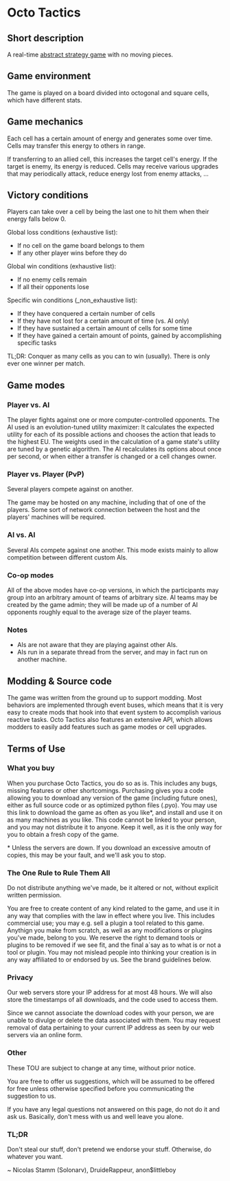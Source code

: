 Octo Tactics
========

## Short description
A real-time [abstract strategy game](http://en.wikipedia.org/wiki/Abstract_strategy_games) with no moving pieces.

## Game environment
The game is played on a board divided into octogonal and square cells, which have different stats.

## Game mechanics
Each cell has a certain amount of energy and generates some over time. Cells may transfer this energy to others in range.

If transferring to an allied cell, this increases the target cell's energy.
If the target is enemy, its energy is reduced.
Cells may receive various upgrades that may periodically attack, reduce energy lost from enemy attacks, ...

## Victory conditions

Players can take over a cell by being the last one to hit them when their energy falls below 0.

Global loss conditions (exhaustive list):

 - If no cell on the game board belongs to them
 - If any other player wins before they do

Global win conditions (exhaustive list):

 - If no enemy cells remain
 - If all their opponents lose

Specific win conditions (_non_exhaustive list):

 - If they have conquered a certain number of cells
 - If they have not lost for a certain amount of time (vs. AI only)
 - If they have sustained a certain amount of cells for some time
 - If they have gained a certain amount of points, gained by accomplishing specific tasks

TL;DR: Conquer as many cells as you can to win (usually). There is only ever one winner per match.

## Game modes

### Player vs. AI
The player fights against one or more computer-controlled opponents.
The AI used is an evolution-tuned utility maximizer: It calculates the expected utility for each
of its possible actions and chooses the action that leads to the highest EU.
The weights used in the calculation of a game state's utility are tuned by a genetic algorithm.
The AI recalculates its options about once per second, or when either a transfer is changed or a cell changes owner.

### Player vs. Player (PvP)
Several players compete against on another.

The game may be hosted on any machine, including that of one of the players.
Some sort of network connection between the host and the players' machines will be required.

### AI vs. AI
Several AIs compete against one another. This mode exists mainly to allow competition between different custom
AIs.

### Co-op modes
All of the above modes have co-op versions, in which the participants may group into an arbitrary amount of teams
of arbitrary size. AI teams may be created by the game admin; they will be made up of a number of AI opponents
roughly equal to the average size of the player teams.

### Notes

 - AIs are not aware that they are playing against other AIs.
 - AIs run in a separate thread from the server, and may in fact run on another machine.

## Modding & Source code
The game was written from the ground up to support modding. Most behaviors are implemented through event buses, which means
that it is very easy to create mods that hook into that event system to accomplish various reactive tasks.
Octo Tactics also features an extensive API, which allows modders to easily add features such as game modes or cell upgrades.

## Terms of Use

### What you buy
When you purchase Octo Tactics, you do so as is. This includes any bugs, missing features or other shortcomings.
Purchasing gives you a code allowing you to download any version of the game (including future ones),
either as full source code or as optimized python files (.pyo). You may use this link to download the game
as often as you like\*, and install and use it on as many machines as you like. This code cannot be linked
to your person, and you may not distribute it to anyone. Keep it well, as it is the only way for you to obtain
a fresh copy of the game.

\* Unless the servers are down. If you download an excessive amoutn of copies, this may be your fault, and we'll
ask you to stop.

### The One Rule to Rule Them All
Do not distribute anything we've made, be it altered or not, without explicit written permission.

You are free to create content of any kind related to the game, and use it in any way that complies with the law in effect
where you live. This includes commercial use; you may e.g. sell a plugin a tool related to this game.
Anythign you make from scratch, as well as any modifications or plugins you've made, belong to you. We reserve the
right to demand tools or plugins to be removed if we see fit, and the final a´say as to what is or not a tool or plugin.
You may not mislead people into thinking your creation is in any way affiliated to or endorsed by us.
See the brand guidelines below.

### Privacy
Our web servers store your IP address for at most 48 hours.
We will also store the timestamps of all downloads, and the code used to access them.

Since we cannot associate the download codes with your person, we are unable to divulge or delete the data associated
with them. You may request removal of data pertaining to your current IP address as seen by our web servers via an
online form.

### Other
These TOU are subject to change at any time, without prior notice.

You are free to offer us suggestions, which will be assumed to be offered for free unless otherwise specified before
you communicating the suggestion to us.

If you have any legal questions not answered on this page, do not do it and ask us. 
Basically, don't mess with us and well leave you alone.

### TL;DR
Don't steal our stuff, don't pretend we endorse your stuff. Otherwise, do whatever you want.

~ Nicolas Stamm (Solonarv), DruideRappeur, anon$littleboy